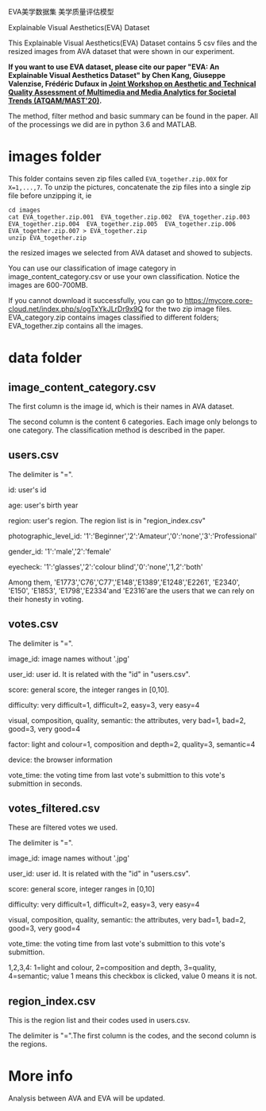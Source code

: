 EVA美学数据集 美学质量评估模型

Explainable Visual Aesthetics(EVA) Dataset

This Explainable Visual Aesthetics(EVA) Dataset contains 5 csv files and the resized images from AVA dataset that were shown in our experiment.


**If you want to use EVA dataset, please cite our paper "EVA: An Explainable Visual Aesthetics Dataset" by Chen Kang, Giuseppe Valenzise, Frédéric Dufaux in [Joint Workshop on Aesthetic and Technical Quality Assessment of Multimedia and Media Analytics for Societal Trends (ATQAM/MAST'20)](https://atqam-workshop.net/).**

The method, filter method and basic summary can be found in the paper. All of the processings we did are in python 3.6 and MATLAB.

# images folder

This folder contains seven zip files called `EVA_together.zip.00X` for `X=1,...,7`. To unzip the pictures, concatenate the zip files into a single zip file before unzipping it, ie
```
cd images
cat EVA_together.zip.001  EVA_together.zip.002  EVA_together.zip.003  EVA_together.zip.004  EVA_together.zip.005  EVA_together.zip.006  EVA_together.zip.007 > EVA_together.zip
unzip EVA_together.zip
```

the resized images we selected from AVA dataset and showed to subjects. 

You can use our classification of image category in image_content_category.csv or use your own classification. Notice the images are 600-700MB.

If you cannot download it successfully, you can go to https://mycore.core-cloud.net/index.php/s/ogTxYkJLrDr9x9Q for the two zip image files. EVA_category.zip contains images classified to different folders; EVA_together.zip contains all the images.

# data folder

## image_content_category.csv

The first column is the image id, which is their names in AVA dataset.

The second column is the content 6 categories. Each image only belongs to one category. The classification method is described in the paper.

## users.csv

The delimiter is "=".

id: user's id

age: user's birth year

region: user's region. The region list is in "region_index.csv"

photographic_level_id: '1':'Beginner','2':'Amateur','0':'none','3':'Professional'

gender_id: '1':'male','2':'female'

eyecheck: '1':'glasses','2':'colour blind','0':'none','1,2':'both'

Among them, 'E1773','C76','C77','E148','E1389','E1248','E2261', 'E2340', 'E150', 'E1853', 'E1798','E2334'and 'E2316'are the users that we can rely on their honesty in voting.

## votes.csv

The delimiter is "=".

image_id: image names without '.jpg'

user_id: user id. It is related with the "id" in "users.csv".

score: general score, the integer ranges in [0,10].

difficulty: very difficult=1, difficult=2, easy=3, very easy=4

visual, composition, quality, semantic: the attributes, very bad=1, bad=2, good=3, very good=4

factor: light and colour=1, composition and depth=2, quality=3, semantic=4

device: the browser information

vote_time: the voting time from last vote's submittion to this vote's submittion in seconds.

## votes_filtered.csv

These are filtered votes we used.

The delimiter is "=".

image_id: image names without '.jpg'

user_id: user id. It is related with the "id" in "users.csv".

score: general score, integer ranges in [0,10]

difficulty: very difficult=1, difficult=2, easy=3, very easy=4

visual, composition, quality, semantic: the attributes, very bad=1, bad=2, good=3, very good=4

vote_time: the voting time from last vote's submittion to this vote's submittion.

1,2,3,4: 1=light and colour, 2=composition and depth, 3=quality, 4=semantic; value 1 means this checkbox is clicked, value 0 means it is not.

## region_index.csv

This is the region list and their codes used in users.csv.

The delimiter is "=".The first column is the codes, and the second column is the regions.

# More info

Analysis between AVA and EVA will be updated.
